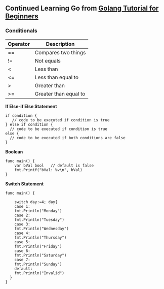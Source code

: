 ## Continued Learning Go from [Golang Tutorial for Beginners](https://www.youtube.com/watch?v=yyUHQIec83I)

### Conditionals
| Operator | Description             |
| -------- | ----------------------- |
| ==       | Compares two things     |
| !=       | Not equals              |
| <        | Less than               |
| <=       | Less than equal to      |
| >        | Greater than            |
| >=       | Greater than equal to   |

**If Else-if Else Statement**

```
if condition {
   // code to be executed if condition is true
} else if condition {
  // code to be executed if condition is true
else {
  // code to be executed if both conditions are false
}
```

**Boolean**

```
func main() {
    var bVal bool   // default is false
    fmt.Printf("bVal: %v\n", bVal)
}
```

**Switch Statement**

```
func main() {
	
	switch day:=4; day{
	case 1:
	fmt.Println("Monday")
	case 2:
	fmt.Println("Tuesday")
	case 3:
	fmt.Println("Wednesday")
	case 4:
	fmt.Println("Thursday")
	case 5:
	fmt.Println("Friday")
	case 6:
	fmt.Println("Saturday")
	case 7:
	fmt.Println("Sunday")
	default:
	fmt.Println("Invalid")
  }
}
```

